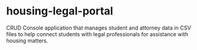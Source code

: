 # housing-legal-portal
CRUD Console application that manages student and attorney data in CSV files to help connect students with legal professionals for assistance with housing matters.
